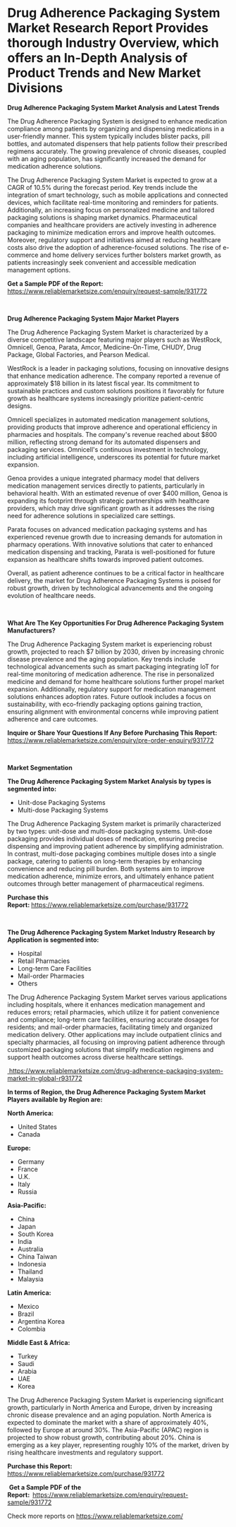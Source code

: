 <p><h1>Drug Adherence Packaging System Market Research Report Provides thorough Industry Overview, which offers an In-Depth Analysis of Product Trends and New Market Divisions</h1></p><p><strong>Drug Adherence Packaging System Market Analysis and Latest Trends</strong></p>
<p><p>The Drug Adherence Packaging System is designed to enhance medication compliance among patients by organizing and dispensing medications in a user-friendly manner. This system typically includes blister packs, pill bottles, and automated dispensers that help patients follow their prescribed regimens accurately. The growing prevalence of chronic diseases, coupled with an aging population, has significantly increased the demand for medication adherence solutions.</p><p>The Drug Adherence Packaging System Market is expected to grow at a CAGR of 10.5% during the forecast period. Key trends include the integration of smart technology, such as mobile applications and connected devices, which facilitate real-time monitoring and reminders for patients. Additionally, an increasing focus on personalized medicine and tailored packaging solutions is shaping market dynamics. Pharmaceutical companies and healthcare providers are actively investing in adherence packaging to minimize medication errors and improve health outcomes. Moreover, regulatory support and initiatives aimed at reducing healthcare costs also drive the adoption of adherence-focused solutions. The rise of e-commerce and home delivery services further bolsters market growth, as patients increasingly seek convenient and accessible medication management options.</p></p>
<p><strong>Get a Sample PDF of the Report:&nbsp;</strong> <a href="https://www.reliablemarketsize.com/enquiry/request-sample/931772?utm_campaign=2995&utm_medium=2&utm_source=Github&utm_content=ia&utm_term=21032025&utm_id=drug-adherence-packaging-system">https://www.reliablemarketsize.com/enquiry/request-sample/931772</a></p>
<p>&nbsp;</p>
<p><strong>Drug Adherence Packaging System Major Market Players</strong></p>
<p><p>The Drug Adherence Packaging System Market is characterized by a diverse competitive landscape featuring major players such as WestRock, Omnicell, Genoa, Parata, Amcor, Medicine-On-Time, CHUDY, Drug Package, Global Factories, and Pearson Medical.</p><p>WestRock is a leader in packaging solutions, focusing on innovative designs that enhance medication adherence. The company reported a revenue of approximately $18 billion in its latest fiscal year. Its commitment to sustainable practices and custom solutions positions it favorably for future growth as healthcare systems increasingly prioritize patient-centric designs.</p><p>Omnicell specializes in automated medication management solutions, providing products that improve adherence and operational efficiency in pharmacies and hospitals. The company's revenue reached about $800 million, reflecting strong demand for its automated dispensers and packaging services. Omnicell's continuous investment in technology, including artificial intelligence, underscores its potential for future market expansion.</p><p>Genoa provides a unique integrated pharmacy model that delivers medication management services directly to patients, particularly in behavioral health. With an estimated revenue of over $400 million, Genoa is expanding its footprint through strategic partnerships with healthcare providers, which may drive significant growth as it addresses the rising need for adherence solutions in specialized care settings.</p><p>Parata focuses on advanced medication packaging systems and has experienced revenue growth due to increasing demands for automation in pharmacy operations. With innovative solutions that cater to enhanced medication dispensing and tracking, Parata is well-positioned for future expansion as healthcare shifts towards improved patient outcomes.</p><p>Overall, as patient adherence continues to be a critical factor in healthcare delivery, the market for Drug Adherence Packaging Systems is poised for robust growth, driven by technological advancements and the ongoing evolution of healthcare needs.</p></p>
<p>&nbsp;</p>
<p><strong>What Are The Key Opportunities For Drug Adherence Packaging System Manufacturers?</strong></p>
<p><p>The Drug Adherence Packaging System market is experiencing robust growth, projected to reach $7 billion by 2030, driven by increasing chronic disease prevalence and the aging population. Key trends include technological advancements such as smart packaging integrating IoT for real-time monitoring of medication adherence. The rise in personalized medicine and demand for home healthcare solutions further propel market expansion. Additionally, regulatory support for medication management solutions enhances adoption rates. Future outlook includes a focus on sustainability, with eco-friendly packaging options gaining traction, ensuring alignment with environmental concerns while improving patient adherence and care outcomes.</p></p>
<p><strong>Inquire or Share Your Questions If Any Before Purchasing This Report:</strong> <a href="https://www.reliablemarketsize.com/enquiry/pre-order-enquiry/931772?utm_campaign=2995&utm_medium=2&utm_source=Github&utm_content=ia&utm_term=21032025&utm_id=drug-adherence-packaging-system">https://www.reliablemarketsize.com/enquiry/pre-order-enquiry/931772</a></p>
<p>&nbsp;</p>
<p><strong>Market Segmentation</strong></p>
<p><strong>The Drug Adherence Packaging System Market Analysis by types is segmented into:</strong></p>
<p><ul><li>Unit-dose Packaging Systems</li><li>Multi-dose Packaging Systems</li></ul></p>
<p><p>The Drug Adherence Packaging System market is primarily characterized by two types: unit-dose and multi-dose packaging systems. Unit-dose packaging provides individual doses of medication, ensuring precise dispensing and improving patient adherence by simplifying administration. In contrast, multi-dose packaging combines multiple doses into a single package, catering to patients on long-term therapies by enhancing convenience and reducing pill burden. Both systems aim to improve medication adherence, minimize errors, and ultimately enhance patient outcomes through better management of pharmaceutical regimens.</p></p>
<p><strong>Purchase this Report:&nbsp;</strong><a href="https://www.reliablemarketsize.com/purchase/931772?utm_campaign=2995&utm_medium=2&utm_source=Github&utm_content=ia&utm_term=21032025&utm_id=drug-adherence-packaging-system">https://www.reliablemarketsize.com/purchase/931772</a></p>
<p>&nbsp;</p>
<p><strong>The Drug Adherence Packaging System Market Industry Research by Application is segmented into:</strong></p>
<p><ul><li>Hospital</li><li>Retail Pharmacies</li><li>Long-term Care Facilities</li><li>Mail-order Pharmacies</li><li>Others</li></ul></p>
<p><p>The Drug Adherence Packaging System Market serves various applications including hospitals, where it enhances medication management and reduces errors; retail pharmacies, which utilize it for patient convenience and compliance; long-term care facilities, ensuring accurate dosages for residents; and mail-order pharmacies, facilitating timely and organized medication delivery. Other applications may include outpatient clinics and specialty pharmacies, all focusing on improving patient adherence through customized packaging solutions that simplify medication regimens and support health outcomes across diverse healthcare settings.</p></p>
<p><a href="https://www.reliablemarketsize.com/drug-adherence-packaging-system-market-in-global-r931772?utm_campaign=2995&utm_medium=2&utm_source=Github&utm_content=ia&utm_term=21032025&utm_id=drug-adherence-packaging-system">&nbsp;https://www.reliablemarketsize.com/drug-adherence-packaging-system-market-in-global-r931772</a></p>
<p><strong>In terms of Region, the Drug Adherence Packaging System Market Players available by Region are:</strong></p>
<p>
    <p> <strong> North America: </strong>
        <ul>
            <li>United States</li>
            <li>Canada</li>
        </ul>
        </p> 
    <p> <strong> Europe: </strong>
        <ul>
            <li>Germany</li>
            <li>France</li>
            <li>U.K.</li>
            <li>Italy</li>
            <li>Russia</li>
        </ul>
        </p> 
    <p> <strong> Asia-Pacific: </strong>
        <ul>
            <li>China</li>
            <li>Japan</li>
            <li>South Korea</li>
            <li>India</li>
            <li>Australia</li>
            <li>China Taiwan</li>
            <li>Indonesia</li>
            <li>Thailand</li>
            <li>Malaysia</li>
        </ul>
        </p> 
    <p> <strong> Latin America: </strong>
        <ul>
            <li>Mexico</li>
            <li>Brazil</li>
            <li>Argentina Korea</li>
            <li>Colombia</li>
        </ul>
        </p> 
    <p> <strong> Middle East & Africa: </strong>
        <ul>
            <li>Turkey</li>
            <li>Saudi</li>
            <li>Arabia</li>
            <li>UAE</li>
            <li>Korea</li>
        </ul>
    </p>
    </p>
<p><p>The Drug Adherence Packaging System Market is experiencing significant growth, particularly in North America and Europe, driven by increasing chronic disease prevalence and an aging population. North America is expected to dominate the market with a share of approximately 40%, followed by Europe at around 30%. The Asia-Pacific (APAC) region is projected to show robust growth, contributing about 20%. China is emerging as a key player, representing roughly 10% of the market, driven by rising healthcare investments and regulatory support.</p></p>
<p><strong>Purchase this Report: </strong><a href="https://www.reliablemarketsize.com/purchase/931772?utm_campaign=2995&utm_medium=2&utm_source=Github&utm_content=ia&utm_term=21032025&utm_id=drug-adherence-packaging-system">https://www.reliablemarketsize.com/purchase/931772</a></p>
<p>&nbsp;<strong>Get a Sample PDF of the Report:&nbsp;&nbsp;</strong><a href="https://www.reliablemarketsize.com/enquiry/request-sample/931772?utm_campaign=2995&utm_medium=2&utm_source=Github&utm_content=ia&utm_term=21032025&utm_id=drug-adherence-packaging-system">https://www.reliablemarketsize.com/enquiry/request-sample/931772</a></p>
<p><strong></strong></p>
<p>Check more reports on <a href="https://www.reliablemarketsize.com/?utm_campaign=2995&utm_medium=2&utm_source=Github&utm_content=ia&utm_term=21032025&utm_id=drug-adherence-packaging-system">https://www.reliablemarketsize.com/</a></p>